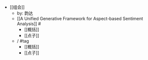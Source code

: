 - [[组会]]
	- by: 韵达
	- [[A Unified Generative Framework for Aspect-based Sentiment Analysis]] #
		- [[概括]]
		- [[点子]]
	- / #tag
		- [[概括]]
		- [[点子]]